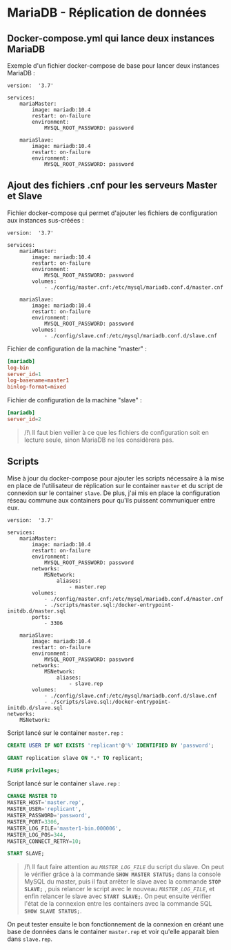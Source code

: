 # MariaDB - Réplication de données

## Docker-compose.yml qui lance deux instances MariaDB

Exemple d'un fichier docker-compose de base pour lancer deux instances MariaDB :

```docker
version:  '3.7'

services:
    mariaMaster:
        image: mariadb:10.4
        restart: on-failure
        environment:
            MYSQL_ROOT_PASSWORD: password

    mariaSlave:
        image: mariadb:10.4
        restart: on-failure
        environment:
            MYSQL_ROOT_PASSWORD: password
```

## Ajout des fichiers .cnf pour les serveurs Master et Slave

Fichier docker-compose qui permet d'ajouter les fichiers de configuration aux instances sus-créées :

```docker
version:  '3.7'

services:
    mariaMaster:
        image: mariadb:10.4
        restart: on-failure
        environment:
            MYSQL_ROOT_PASSWORD: password
        volumes:
            - ./config/master.cnf:/etc/mysql/mariadb.conf.d/master.cnf

    mariaSlave:
        image: mariadb:10.4
        restart: on-failure
        environment:
            MYSQL_ROOT_PASSWORD: password
        volumes:
            - ./config/slave.cnf:/etc/mysql/mariadb.conf.d/slave.cnf
```

Fichier de configuration de la machine "master" :
```conf
[mariadb]
log-bin
server_id=1
log-basename=master1
binlog-format=mixed
```

Fichier de configuration de la machine "slave" :
```conf
[mariadb]
server_id=2
```

> /!\ Il faut bien veiller à ce que les fichiers de configuration soit en lecture seule, sinon MariaDB ne les considèrera pas.

## Scripts

Mise à jour du docker-compose pour ajouter les scripts nécessaire à la mise en place de l'utilisateur de réplication sur le container `master` et du script de connexion sur le container `slave`. De plus, j'ai mis en place la configuration réseau commune aux containers pour qu'ils puissent communiquer entre eux.

```docker
version:  '3.7'

services:
    mariaMaster:
        image: mariadb:10.4
        restart: on-failure
        environment:
            MYSQL_ROOT_PASSWORD: password
        networks:
            MSNetwork:
                aliases:
                    - master.rep
        volumes:
            - ./config/master.cnf:/etc/mysql/mariadb.conf.d/master.cnf
            - ./scripts/master.sql:/docker-entrypoint-initdb.d/master.sql
        ports:
            - 3306

    mariaSlave:
        image: mariadb:10.4
        restart: on-failure
        environment:
            MYSQL_ROOT_PASSWORD: password
        networks:
            MSNetwork:
                aliases:
                    - slave.rep
        volumes:
            - ./config/slave.cnf:/etc/mysql/mariadb.conf.d/slave.cnf
            - ./scripts/slave.sql:/docker-entrypoint-initdb.d/slave.sql
networks:
    MSNetwork:
```

Script lancé sur le container `master.rep` :
```sql
CREATE USER IF NOT EXISTS 'replicant'@'%' IDENTIFIED BY 'password';

GRANT replication slave ON *.* TO replicant;

FLUSH privileges;
```

Script lancé sur le container `slave.rep` :
```sql
CHANGE MASTER TO
MASTER_HOST='master.rep',
MASTER_USER='replicant',
MASTER_PASSWORD='password',
MASTER_PORT=3306,
MASTER_LOG_FILE='master1-bin.000006',
MASTER_LOG_POS=344,
MASTER_CONNECT_RETRY=10;

START SLAVE;
```

> /!\ Il faut faire attention au *`MASTER_LOG_FILE`* du script du slave. On peut le vérifier grâce à la commande **`SHOW MASTER STATUS;`** dans la console MySQL du master, puis il faut arrêter le slave avec la commande **`STOP SLAVE;`** , puis relancer le script avec le nouveau *`MASTER_LOG_FILE`*, et enfin relancer le slave avec **`START SLAVE;`**. On peut ensuite vérifier l'état de la connexion entre les containers avec la commande SQL **`SHOW SLAVE STATUS;`**.

On peut tester ensuite le bon fonctionnement de la connexion en créant une base de données dans le container `master.rep` et voir qu'elle apparait bien dans `slave.rep`.